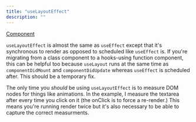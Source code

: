 ```yaml
---
title: "useLayoutEffect"
description: ""
---
```


[Component][layout-effect]

`useLayoutEffect` is almost the same as `useEffect` except that it's synchronous to render as opposed to scheduled like `useEffect` is. If you're migrating from a class component to a hooks-using function component, this can be helpful too because `useLayout` runs at the same time as `componentDidMount` and `componentDidUpdate` whereas `useEffect` is scheduled after. This should be a temporary fix.

The only time you _should_ be using `useLayoutEffect` is to measure DOM nodes for things like animations. In the example, I measure the textarea after every time you click on it (the onClick is to force a re-render.) This means you're running render twice but it's also necessary to be able to capture the correct measurments.

[layout-effect]: https://codesandbox.io/s/github/btholt/react-hooks-examples-v3/tree/master/?module=%2Fsrc%2FLayoutEffect.js
